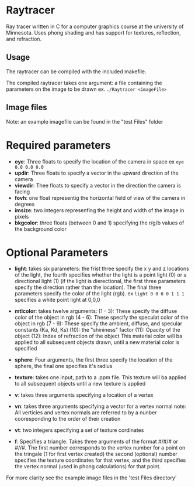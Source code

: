 # Raytracer
Ray tracer written in C for a computer graphics course at the university of Minnesota. Uses phong shading and has support for textures, reflection, and refraction.

Usage
-----
The raytracer can be compiled with the included makefile.

The compiled raytracer takes one argument: a file containing the parameters on the image to be drawn
ex. ```./Raytracer <imageFile>```

Image files
-----------
Note: an example imagefile can be found in the "test Files" folder
# Required parameters
- **eye**: Three floats to specify the location of the camera in space ex ```eye 0.0 0.0 0.0```
- **updir**: Three floats to specify a vector in the upward direction of the camera
- **viewdir**: Thee floats to specify a vector in the direction the camera is facing
- **fovh**: one float representig the horizontal field of view of the camera in degrees
- **imsize**: two integers represenfing the height and width of the image in pixels
- **bkgcolor**: three floats (between 0 and 1) specifying the r/g/b values of the background color

# Optional Parameters
- **light**: takes six parameters: the frist three specify the x y and z locations of the light, the fourth specifies whether the light is a point light (0) or a directional light (1) (if the light is dierectional, the first three parameters specify the direction rather than the location). The final three parameters specify the color of the light (rgb).
ex ```light 0 0 0 0 1 1 1``` specifies a white point light at 0,0,0 
- **mtlcolor**: takes twelve arguments:
    (1 - 3): These specify the diffuse color of the object in rgb
    (4 - 6): These specify the speculat color of the object in rgb
    (7 - 9): These specify the ambient, diffuse, and specular constants (Ka, Kd, Ks)
    (10): the "shininess" factor
    (11): Opacity of the object
    (12): Index of refraction of the object
    This material color will ba applied to all subsequent objects drawn, until a new material color is specified

- **sphere**: Four arguments, the first three specify the location of the sphere, the final one specifies it's radius
- **texture**: takes one input, path to a .ppm file. This texture will ba applied to all subsequent objects until a new texture is applied
- **v**: takes three arguments specifying a location of a vertex
- **vn**: takes three arguments specifying a vector for a vertex normal
    note: All verticies and vertex normals are referred to by a nunber cooresponding to the order of their creation
- **vt**: two integers specifying a set of texture cordinates
- **f**: Specifies a triangle. Takes three arguments of the format #/#/# or #//#. The first number corresponds to the vertex number for a point on the tringale (1 for first vertex created) the second (optional) number specifies the texture coordinates for that vertex, and the third specifies the vertex normal (used in phong calculations) for that point.

For more clarity see the example image files in the 'test Files directory'



